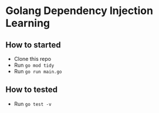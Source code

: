 # Golang Dependency Injection Learning

## How to started

- Clone this repo
- Run `go mod tidy`
- Run `go run main.go`

## How to tested

- Run `go test -v`
